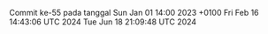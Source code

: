 Commit ke-55 pada tanggal Sun Jan 01 14:00 2023 +0100
Fri Feb 16 14:43:06 UTC 2024
Tue Jun 18 21:09:48 UTC 2024
